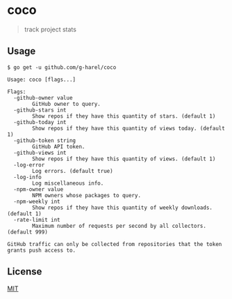 <!--

TODO
- add documentation
- add example usages in readme

 -->

# coco

> track project stats

## Usage

```
$ go get -u github.com/g-harel/coco
```

```
Usage: coco [flags...]

Flags:
  -github-owner value
        GitHub owner to query.
  -github-stars int
        Show repos if they have this quantity of stars. (default 1)
  -github-today int
        Show repos if they have this quantity of views today. (default 1)
  -github-token string
        GitHub API token.
  -github-views int
        Show repos if they have this quantity of views. (default 1)
  -log-error
        Log errors. (default true)
  -log-info
        Log miscellaneous info.
  -npm-owner value
        NPM owners whose packages to query.
  -npm-weekly int
        Show repos if they have this quantity of weekly downloads. (default 1)
  -rate-limit int
        Maximum number of requests per second by all collectors. (default 999)

GitHub traffic can only be collected from repositories that the token grants push access to.
```

## License

[MIT](./LICENSE)
